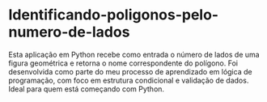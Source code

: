 # Identificando-poligonos-pelo-numero-de-lados
Esta aplicação em Python recebe como entrada o número de lados de uma figura geométrica e retorna o nome correspondente do polígono. Foi desenvolvida como parte do meu processo de aprendizado em lógica de programação, com foco em estrutura condicional e validação de dados. Ideal para quem está começando com Python.
